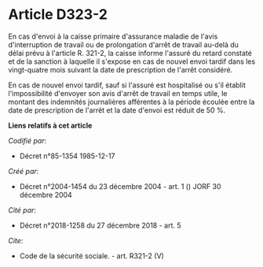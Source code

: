 # Article D323-2

En cas d'envoi à la caisse primaire d'assurance maladie de l'avis d'interruption de travail ou de prolongation d'arrêt de
travail au-delà du délai prévu à l'article R. 321-2, la caisse informe l'assuré du retard constaté et de la sanction à
laquelle il s'expose en cas de nouvel envoi tardif dans les vingt-quatre mois suivant la date de prescription de l'arrêt
considéré. 

En cas de nouvel envoi tardif, sauf si l'assuré est hospitalisé ou s'il établit l'impossibilité d'envoyer son avis d'arrêt de
travail en temps utile, le montant des indemnités journalières afférentes à la période écoulée entre la date de prescription
de l'arrêt et la date d'envoi est réduit de 50 %.

**Liens relatifs à cet article**

_Codifié par_:

  - Décret n°85-1354 1985-12-17

_Créé par_:

  - Décret n°2004-1454 du 23 décembre 2004 - art. 1 () JORF 30 décembre 2004

_Cité par_:

  - Décret n°2018-1258 du 27 décembre 2018 - art. 5

_Cite_:

  - Code de la sécurité sociale. - art. R321-2 (V)

